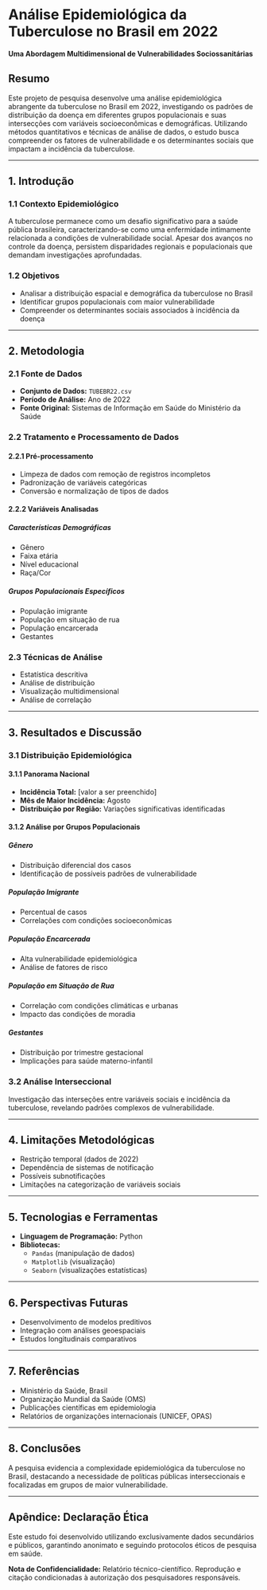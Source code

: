 # Análise Epidemiológica da Tuberculose no Brasil em 2022  
**Uma Abordagem Multidimensional de Vulnerabilidades Sociossanitárias**  

## Resumo  
Este projeto de pesquisa desenvolve uma análise epidemiológica abrangente da tuberculose no Brasil em 2022, investigando os padrões de distribuição da doença em diferentes grupos populacionais e suas intersecções com variáveis socioeconômicas e demográficas. Utilizando métodos quantitativos e técnicas de análise de dados, o estudo busca compreender os fatores de vulnerabilidade e os determinantes sociais que impactam a incidência da tuberculose.  

---

## 1. Introdução  

### 1.1 Contexto Epidemiológico  
A tuberculose permanece como um desafio significativo para a saúde pública brasileira, caracterizando-se como uma enfermidade intimamente relacionada a condições de vulnerabilidade social. Apesar dos avanços no controle da doença, persistem disparidades regionais e populacionais que demandam investigações aprofundadas.  

### 1.2 Objetivos  
- Analisar a distribuição espacial e demográfica da tuberculose no Brasil  
- Identificar grupos populacionais com maior vulnerabilidade  
- Compreender os determinantes sociais associados à incidência da doença  

---

## 2. Metodologia  

### 2.1 Fonte de Dados  
- **Conjunto de Dados:** `TUBEBR22.csv`  
- **Período de Análise:** Ano de 2022  
- **Fonte Original:** Sistemas de Informação em Saúde do Ministério da Saúde  

### 2.2 Tratamento e Processamento de Dados  

#### 2.2.1 Pré-processamento  
- Limpeza de dados com remoção de registros incompletos  
- Padronização de variáveis categóricas  
- Conversão e normalização de tipos de dados  

#### 2.2.2 Variáveis Analisadas  
##### Características Demográficas  
- Gênero  
- Faixa etária  
- Nível educacional  
- Raça/Cor  

##### Grupos Populacionais Específicos  
- População imigrante  
- População em situação de rua  
- População encarcerada  
- Gestantes  

### 2.3 Técnicas de Análise  
- Estatística descritiva  
- Análise de distribuição  
- Visualização multidimensional  
- Análise de correlação  

---

## 3. Resultados e Discussão  

### 3.1 Distribuição Epidemiológica  

#### 3.1.1 Panorama Nacional  
- **Incidência Total:** [valor a ser preenchido]  
- **Mês de Maior Incidência:** Agosto  
- **Distribuição por Região:** Variações significativas identificadas  

#### 3.1.2 Análise por Grupos Populacionais  

##### Gênero  
- Distribuição diferencial dos casos  
- Identificação de possíveis padrões de vulnerabilidade  

##### População Imigrante  
- Percentual de casos  
- Correlações com condições socioeconômicas  

##### População Encarcerada  
- Alta vulnerabilidade epidemiológica  
- Análise de fatores de risco  

##### População em Situação de Rua  
- Correlação com condições climáticas e urbanas  
- Impacto das condições de moradia  

##### Gestantes  
- Distribuição por trimestre gestacional  
- Implicações para saúde materno-infantil  

### 3.2 Análise Interseccional  
Investigação das interseções entre variáveis sociais e incidência da tuberculose, revelando padrões complexos de vulnerabilidade.  

---

## 4. Limitações Metodológicas  
- Restrição temporal (dados de 2022)  
- Dependência de sistemas de notificação  
- Possíveis subnotificações  
- Limitações na categorização de variáveis sociais  

---

## 5. Tecnologias e Ferramentas  
- **Linguagem de Programação:** Python  
- **Bibliotecas:**  
  - `Pandas` (manipulação de dados)  
  - `Matplotlib` (visualização)  
  - `Seaborn` (visualizações estatísticas)  

---

## 6. Perspectivas Futuras  
- Desenvolvimento de modelos preditivos  
- Integração com análises geoespaciais  
- Estudos longitudinais comparativos  

---

## 7. Referências  
- Ministério da Saúde, Brasil  
- Organização Mundial da Saúde (OMS)  
- Publicações científicas em epidemiologia  
- Relatórios de organizações internacionais (UNICEF, OPAS)  

---

## 8. Conclusões  
A pesquisa evidencia a complexidade epidemiológica da tuberculose no Brasil, destacando a necessidade de políticas públicas interseccionais e focalizadas em grupos de maior vulnerabilidade.  

---

## Apêndice: Declaração Ética  
Este estudo foi desenvolvido utilizando exclusivamente dados secundários e públicos, garantindo anonimato e seguindo protocolos éticos de pesquisa em saúde.  

**Nota de Confidencialidade:** Relatório técnico-científico. Reprodução e citação condicionadas à autorização dos pesquisadores responsáveis.  

